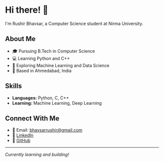 # Hi there! 👋

I'm Rushir Bhavsar, a Computer Science student at Nirma University.

## About Me
- 🎓 Pursuing B.Tech in Computer Science
- 💻 Learning Python and C++
- 🌱 Exploring Machine Learning and Data Science
- 📍 Based in Ahmedabad, India

## Skills
- **Languages:** Python, C, C++
- **Learning:** Machine Learning, Deep Learning

## Connect With Me
- 📧 Email: bhavsarrushir@gmail.com
- 💼 [LinkedIn](https://www.linkedin.com/in/rushir-bhavsar/)
- 🐙 [GitHub](https://github.com/rushirb2001)

---
*Currently learning and building!*